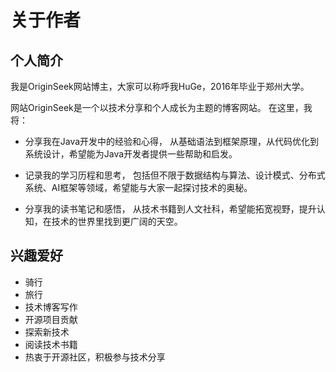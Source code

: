 # 关于作者

## 个人简介

我是OriginSeek网站博主，大家可以称呼我HuGe，2016年毕业于郑州大学。

网站OriginSeek是一个以技术分享和个人成长为主题的博客网站。
在这里，我将：

- 分享我在Java开发中的经验和心得， 从基础语法到框架原理，从代码优化到系统设计，希望能为Java开发者提供一些帮助和启发。

- 记录我的学习历程和思考， 包括但不限于数据结构与算法、设计模式、分布式系统、AI框架等领域，希望能与大家一起探讨技术的奥秘。

- 分享我的读书笔记和感悟， 从技术书籍到人文社科，希望能拓宽视野，提升认知，在技术的世界里找到更广阔的天空。

## 兴趣爱好

- 骑行
- 旅行
- 技术博客写作
- 开源项目贡献
- 探索新技术
- 阅读技术书籍
- 热衷于开源社区，积极参与技术分享